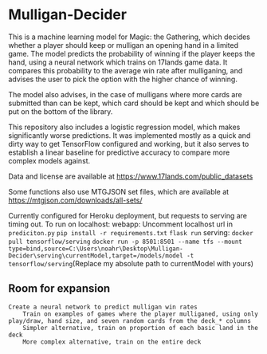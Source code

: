 # Mulligan-Decider

This is a machine learning model for Magic: the Gathering, which decides whether a player should keep or mulligan an opening hand in a limited game. The model predicts the probability of winning if the player keeps the hand, using a neural network which trains on 17lands game data. It compares this probability to the average win rate after mulliganing, and advises the user to pick the option with the higher chance of winning.

The model also advises, in the case of mulligans where more cards are submitted than can be kept, which card should be kept and which should be put on the bottom of the library.

This repository also includes a logistic regression model, which makes significantly worse predictions. It was implemented mostly as a quick and dirty way to get TensorFlow configured and working, but it also serves to establish a linear baseline for predictive accuracy to compare more complex models against.

Data and license are available at https://www.17lands.com/public_datasets

Some functions also use MTGJSON set files, which are available at https://mtgjson.com/downloads/all-sets/

Currently configured for Heroku deployment, but requests to serving are timing out. To run on localhost:
    webapp:
        Uncomment localhost url in `prediciton.py`
        `pip install -r requirements.txt`
        `flask run`
    serving:
        `docker pull tensorflow/serving`
        `docker run -p 8501:8501 --name tfs --mount type=bind,source=C:\Users\noahr\Desktop\Mulligan-Decider\serving\currentModel,target=/models/model -t tensorflow/serving`(Replace my absolute path to currentModel with yours)

## Room for expansion
    Create a neural network to predict mulligan win rates
        Train on examples of games where the player mulliganed, using only play/draw, hand size, and seven random cards from the deck_* columns
        Simpler alternative, train on proportion of each basic land in the deck
        More complex alternative, train on the entire deck
